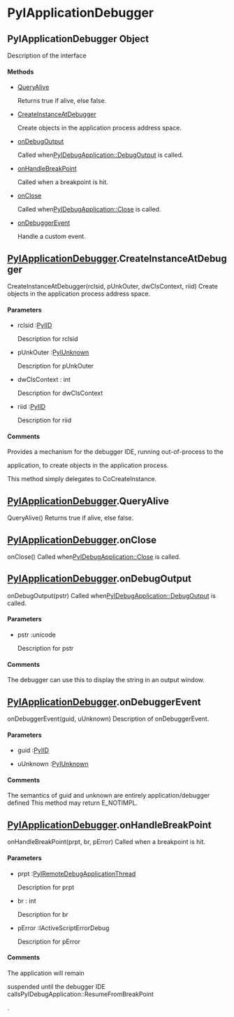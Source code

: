 # PyIApplicationDebugger

## PyIApplicationDebugger Object



Description of the interface

#### Methods


  - [QueryAlive](PyIApplicationDebugger.md#pyiapplicationdebuggerqueryalive)

    Returns true if alive, else false\.&nbsp;

  - [CreateInstanceAtDebugger](PyIApplicationDebugger.md#pyiapplicationdebuggercreateinstanceatdebugger)

    Create objects in the application process address space\.&nbsp;

  - [onDebugOutput](PyIApplicationDebugger.md#pyiapplicationdebuggerondebugoutput)

    Called when[PyIDebugApplication::DebugOutput](PyIDebugApplication.md#pyidebugapplicationdebugoutput) is called\.&nbsp;

  - [onHandleBreakPoint](PyIApplicationDebugger.md#pyiapplicationdebuggeronhandlebreakpoint)

    Called when a breakpoint is hit\.&nbsp;

  - [onClose](PyIApplicationDebugger.md#pyiapplicationdebuggeronclose)

    Called when[PyIDebugApplication::Close](PyIDebugApplication.md#pyidebugapplicationclose) is called\.&nbsp;

  - [onDebuggerEvent](PyIApplicationDebugger.md#pyiapplicationdebuggerondebuggerevent)

    Handle a custom event\.&nbsp;

## [PyIApplicationDebugger](#pyiapplicationdebugger)\.CreateInstanceAtDebugger

CreateInstanceAtDebugger\(rclsid, pUnkOuter, dwClsContext, riid\)
Create objects in the application process address space\.

#### Parameters


  - rclsid :[PyIID](#pyiid)

    Description for rclsid

  - pUnkOuter :[PyIUnknown](#pyiunknown)

    Description for pUnkOuter

  - dwClsContext : int

    Description for dwClsContext

  - riid :[PyIID](#pyiid)

    Description for riid

#### Comments


Provides a mechanism for the debugger IDE, running out-of-process to the 

application, to create objects in the application process\. 

This method simply delegates to CoCreateInstance\.

## [PyIApplicationDebugger](#pyiapplicationdebugger)\.QueryAlive

QueryAlive\(\)
Returns true if alive, else false\.

## [PyIApplicationDebugger](#pyiapplicationdebugger)\.onClose

onClose\(\)
Called when[PyIDebugApplication::Close](PyIDebugApplication.md#pyidebugapplicationclose) is called\.

## [PyIApplicationDebugger](#pyiapplicationdebugger)\.onDebugOutput

onDebugOutput\(pstr\)
Called when[PyIDebugApplication::DebugOutput](PyIDebugApplication.md#pyidebugapplicationdebugoutput) is called\.

#### Parameters


  - pstr :unicode

    Description for pstr

#### Comments


The debugger can use this to display the string in an output window\.

## [PyIApplicationDebugger](#pyiapplicationdebugger)\.onDebuggerEvent

onDebuggerEvent\(guid, uUnknown\)
Description of onDebuggerEvent\.

#### Parameters


  - guid :[PyIID](#pyiid)

    

  - uUnknown :[PyIUnknown](#pyiunknown)

    

#### Comments


The semantics of guid and unknown are entirely application/debugger defined
This method may return E\_NOTIMPL\.

## [PyIApplicationDebugger](#pyiapplicationdebugger)\.onHandleBreakPoint

onHandleBreakPoint\(prpt, br, pError\)
Called when a breakpoint is hit\.

#### Parameters


  - prpt :[PyIRemoteDebugApplicationThread](#pyiremotedebugapplicationthread)

    Description for prpt

  - br : int

    Description for br

  - pError :IActiveScriptErrorDebug

    Description for pError

#### Comments


The application will remain 

suspended until the debugger IDE callsPyIDebugApplication::ResumeFromBreakPoint



\.